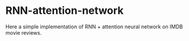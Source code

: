 # RNN-attention-network
Here a simple implementation of RNN + attention neural network on IMDB movie reviews.
